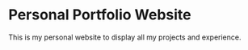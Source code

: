 # Personal Portfolio Website

This is my personal website to display all my projects and experience.
